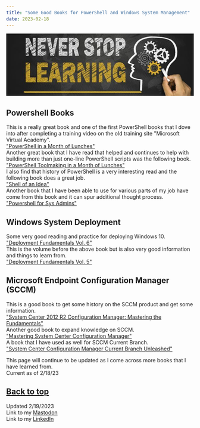 ```yaml
---
title: "Some Good Books for PowerShell and Windows System Management"
date: 2023-02-18
---
```

![alt text](https://github.com/Nathan1824/Blog-Post-Dev/blob/main/_pictures/Learning_Bkg.jpg?raw=true)

## Powershell Books

This is a really great book and one of the first PowerShell books that I dove into after completing a training video on the old training site "Microsoft Virtual Academy".\
<a href="https://www.manning.com/books/learn-powershell-in-a-month-of-lunches">"PowerShell in a Month of Lunches"</a>\
Another great book that I have read that helped and continues to help with building more than just one-line PowerShell scripts was the following book.\
<a href="https://www.manning.com/books/learn-powershell-toolmaking-in-a-month-of-lunches">"PowerShell Toolmaking in a Month of Lunches"</a>\
I also find that history of PowerShell is a very interesting read and the following book does a great job.\
<a href="https://donjones.com/books/shell-of-an-idea/">"Shell of an Idea"</a>\
Another book that I have been able to use for various parts of my job have come from this book and it can spur additional thought process.\
<a href="https://nostarch.com/powershellsysadmins">"Powershell for Sys Admins"</a>

## Windows System Deployment

Some very good reading and practice for deploying Windows 10.\
<a href="https://www.amazon.com/Deployment-Fundamentals-Vol-Deploying-Microsoft/dp/9187445212/ref=tmm_pap_swatch_0?_encoding=UTF8&qid=1587931453&sr=1-4">"Deployment Fundamentals Vol. 6"</a>\
This is the volume before the above book but is also very good information and things to learn from.\
<a href="https://www.amazon.com/Deployment-Fundamentals-Vol-Real-World-Infrastructure/dp/9187445093/ref=tmm_pap_swatch_0?_encoding=UTF8&qid=1587931453&sr=1-5">"Deployment Fundamentals Vol. 5"</a>

## Microsoft Endpoint Configuration Manager (SCCM)

This is a good book to get some history on the SCCM product and get some information.\
<a href="https://www.amazon.com/System-Center-2012-Configuration-Manager/dp/9187445085/ref=tmm_pap_swatch_0?_encoding=UTF8&qid=&sr=">"System Center 2012 R2 Configuration Manager: Mastering the Fundamentals"</a>\
Another good book to expand knowledge on SCCM.\
<a href="https://www.amazon.com/Mastering-System-Center-Configuration-Manager/dp/1119258456">"Mastering System Center Configuration Manager"</a>\
A book that I have used as well for SCCM Current Branch.\
<a href="https://www.amazon.com/System-Configuration-Manager-Current-Unleashed/dp/0672337908/ref=pd_lpo_2?pd_rd_w=LcUCN&content-id=amzn1.sym.116f529c-aa4d-4763-b2b6-4d614ec7dc00&pf_rd_p=116f529c-aa4d-4763-b2b6-4d614ec7dc00&pf_rd_r=VZWABP1BF4S7918K6SKE&pd_rd_wg=GBlw3&pd_rd_r=c3cbe0c1-bd83-42ce-98fa-8dbe10b57777&pd_rd_i=0672337908&psc=1">"System Center Configuration Manager Current Branch Unleashed"</a>

This page will continue to be updated as I come across more books that I have learned from.\
Current as of 2/18/23

<a href="#top">Back to top</a>
---
Updated 2/19/2023\
Link to my <a rel="me" href="https://tech.lgbt/@NathanHamblin_MI6">Mastodon</a>\
Link to my <a rel="me" href="https://www.linkedin.com/in/nathan-hamblin">LinkedIn</a>
